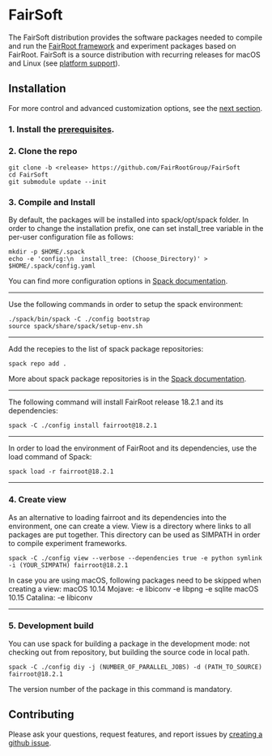 # FairSoft

The FairSoft distribution provides the software packages needed to compile and run the [FairRoot framework](https://github.com/FairRootGroup/FairRoot) and experiment packages based on FairRoot. FairSoft is a source distribution with recurring releases for macOS and Linux (see [platform support](#platform-support)).

## Installation

For more control and advanced customization options, see the [next section](#advanced-installation).

### 1. Install the [prerequisites](docs/prerequisites.md).

### 2. Clone the repo

```
git clone -b <release> https://github.com/FairRootGroup/FairSoft
cd FairSoft
git submodule update --init
```

### 3. Compile and Install

By default, the packages will be installed into spack/opt/spack folder. In order to change the installation prefix, one can set install_tree variable in the per-user configuration file as follows:
```
mkdir -p $HOME/.spack
echo -e 'config:\n  install_tree: (Choose_Directory)' > $HOME/.spack/config.yaml
```
You can find more configuration options in [Spack documentation](https://spack.readthedocs.io/en/latest/config_yaml.html#config-yaml).

---

Use the following commands in order to setup the spack environment:

```
./spack/bin/spack -C ./config bootstrap
source spack/share/spack/setup-env.sh
```

---

Add the recepies to the list of spack package repositories:
```
spack repo add .
```
More about spack package repositories is in the [Spack documentation](https://spack.readthedocs.io/en/latest/repositories.html).

---

The following command will install FairRoot release 18.2.1 and its dependencies:
```
spack -C ./config install fairroot@18.2.1
```

---

In order to load the environment of FairRoot and its dependencies, use the load command of Spack:
```
spack load -r fairroot@18.2.1
```

---

### 4. Create view

As an alternative to loading fairroot and its dependencies into the environment, one can create a view.
View is a directory where links to all packages are put together. This directory can be used as SIMPATH
in order to compile experiment frameworks.
```
spack -C ./config view --verbose --dependencies true -e python symlink -i (YOUR_SIMPATH) fairroot@18.2.1
```
In case you are using macOS, following packages need to be skipped when creating a view:
macOS 10.14 Mojave: -e libiconv -e libpng -e sqlite
macOS 10.15 Catalina: -e libiconv

---

### 5. Development build

You can use spack for building a package in the development mode: not checking out from repository, but building
the source code in local path.
```
spack -C ./config diy -j (NUMBER_OF_PARALLEL_JOBS) -d (PATH_TO_SOURCE) fairroot@18.2.1
```
The version number of the package in this command is mandatory.

## Contributing

Please ask your questions, request features, and report issues by [creating a github issue](https://github.com/FairRootGroup/FairSoft/issues/new).
